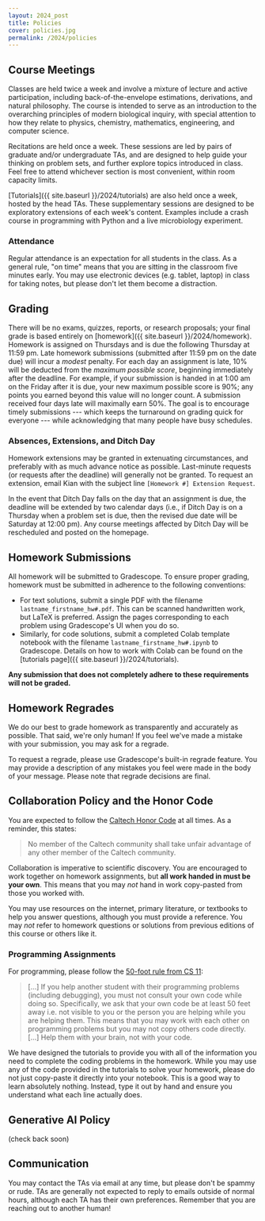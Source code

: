 ```yaml
---
layout: 2024_post
title: Policies
cover: policies.jpg
permalink: /2024/policies
---
```


## Course Meetings

Classes are held twice a week and involve a mixture of lecture and active participation, including back-of-the-envelope estimations, derivations, and natural philosophy.
The course is intended to serve as an introduction to the overarching principles of modern biological inquiry, with special attention to how they relate to physics, chemistry, mathematics, engineering, and computer science.

Recitations are held once a week.
These sessions are led by pairs of graduate and/or undergraduate TAs, and are designed to help guide your thinking on problem sets, and further explore topics introduced in class.
Feel free to attend whichever section is most convenient, within room capacity limits.

[Tutorials]({{ site.baseurl }}/2024/tutorials) are also held once a week, hosted by the head TAs.
These supplementary sessions are designed to be exploratory extensions of each week's content.
Examples include a crash course in programming with Python and a live microbiology experiment.

### Attendance

Regular attendance is an expectation for all students in the class.
As a general rule, "on time" means that you are sitting in the classroom five minutes early.
You may use electronic devices (e.g. tablet, laptop) in class for taking notes, but please don't let them become a distraction.

## Grading

There will be no exams, quizzes, reports, or research proposals; your final grade is based entirely on [homework]({{ site.baseurl }}/2024/homework).
Homework is assigned on Thursdays and is due the following Thursday at 11:59 pm.
Late homework submissions (submitted after 11:59 pm on the date due) will incur a _modest_ penalty.
For each day an assignment is late, 10% will be deducted from the _maximum possible score_, beginning immediately after the deadline.
For example, if your submission is handed in at 1:00 am on the Friday after it is due, your new maximum possible score is 90%; any points you earned beyond this value will no longer count.
A submission received four days late will maximally earn 50%.
The goal is to encourage timely submissions --- which keeps the turnaround on grading quick for everyone --- while acknowledging that many people have busy schedules.

### Absences, Extensions, and Ditch Day

Homework extensions may be granted in extenuating circumstances, and preferably with as much advance notice as possible.
Last-minute requests (or requests after the deadline) will generally not be granted.
To request an extension, email Kian with the subject line `[Homework #] Extension Request`.

In the event that Ditch Day falls on the day that an assignment is due, the deadline will be extended by two calendar days (i.e., if Ditch Day is on a Thursday when a problem set is due, then the revised due date will be Saturday at 12:00 pm).
Any course meetings affected by Ditch Day will be rescheduled and posted on the homepage.

## Homework Submissions

All homework will be submitted to Gradescope.
To ensure proper grading, homework must be submitted in adherence to the following conventions:
- For text solutions, submit a single PDF with the filename `lastname_firstname_hw#.pdf`.
This can be scanned handwritten work, but LaTeX is preferred.
Assign the pages corresponding to each problem using Gradescope's UI when you do so.
- Similarly, for code solutions, submit a completed Colab template notebook with the filename `lastname_firstname_hw#.ipynb` to Gradescope.
Details on how to work with Colab can be found on the [tutorials page]({{ site.baseurl }}/2024/tutorials).

**Any submission that does not completely adhere to these requirements will not be graded.**

## Homework Regrades

We do our best to grade homework as transparently and accurately as possible.
That said, we're only human!
If you feel we've made a mistake with your submission, you may ask for a regrade.

To request a regrade, please use Gradescope's built-in regrade feature.
You may provide a description of any mistakes you feel were made in the body of your message.
Please note that regrade decisions are final.

## Collaboration Policy and the Honor Code

You are expected to follow the [Caltech Honor Code](https://www.gradoffice.caltech.edu/current/hc) at all times.
As a reminder, this states:

<blockquote>
No member of the Caltech community shall take unfair advantage of any other member of the Caltech community.
</blockquote>

Collaboration is imperative to scientific discovery.
You are encouraged to work together on homework assignments, but **all work handed in must be your own**.
This means that you may _not_ hand in work copy-pasted from those you worked with.

You may use resources on the internet, primary literature, or textbooks to help you answer questions, although you must provide a reference.
You may _not_ refer to homework questions or solutions from previous editions of this course or others like it.

### Programming Assignments

For programming, please follow the [50-foot rule from CS 11](http://courses.cms.caltech.edu/cs11/material/python/collab.html):

<blockquote>
[...] If you help another student with their programming problems (including debugging), you must not consult your own code while doing so.
Specifically, we ask that your own code be at least 50 feet away i.e. not visible to you or the person you are helping while you are helping them.
This means that you may work with each other on programming problems but you may not copy others code directly.
[...] Help them with your brain, not with your code.
</blockquote>

We have designed the tutorials to provide you with all of the information you need to complete the coding problems in the homework.
While you may use any of the code provided in the tutorials to solve your homework, please do not just copy-paste it directly into your notebook.
This is a good way to learn absolutely nothing.
Instead, type it out by hand and ensure you understand what each line actually does.

## Generative AI Policy

(check back soon)

## Communication

You may contact the TAs via email at any time, but please don't be spammy or rude.
TAs are generally not expected to reply to emails outside of normal hours, although each TA has their own preferences.
Remember that you are reaching out to another human!


